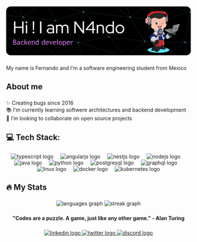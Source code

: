 
![Header](./assets/github-header-image-n4.png)

###

<p align="left">My name is Fernando and I'm a software engineering student from Mexico </p>

###

<h2 align="left">About me</h2>

###

<p align="left">✨ Creating bugs since 2016<br>📚 I'm currently learning softwere architectures and backend development<br>🎯 I’m looking to collaborate on open source projects</p>

###

<h2 align="left">💻 Tech Stack:</h2>

###

<div align="center">
  <img src="https://cdn.jsdelivr.net/gh/devicons/devicon/icons/typescript/typescript-original.svg" height="46" alt="typescript logo"  />
  <img width="11" />
  <img src="https://cdn.simpleicons.org/angular/DD0031" height="46" alt="angularjs logo"  />
  <img width="11" />
  <img src="https://cdn.jsdelivr.net/gh/devicons/devicon/icons/nestjs/nestjs-original.svg" height="46" alt="nestjs logo"  />
  <img width="11" />
  <img src="https://cdn.jsdelivr.net/gh/devicons/devicon/icons/nodejs/nodejs-original.svg" height="46" alt="nodejs logo"  />
  <img width="11" />
  <img src="https://cdn.jsdelivr.net/gh/devicons/devicon/icons/java/java-original.svg" height="46" alt="java logo"  />
  <img width="11" />
  <img src="https://cdn.jsdelivr.net/gh/devicons/devicon/icons/python/python-original.svg" height="46" alt="python logo"  />
  <img width="11" />
  <img src="https://cdn.jsdelivr.net/gh/devicons/devicon/icons/postgresql/postgresql-original.svg" height="40" alt="postgresql logo"  /> 
  <img width="11" />
  <img src="https://cdn.simpleicons.org/graphql" height="40" alt="graphql logo"  /> 
  <img width="11" />
  <img src="https://cdn.jsdelivr.net/gh/devicons/devicon/icons/linux/linux-original.svg" height="46" alt="linux logo"  />
  <img width="11" />
  <img src="https://cdn.simpleicons.org/docker/2496ED" height="40" alt="docker logo"  />
  <img width="11" />
  <img src="https://cdn.simpleicons.org/kubernetes/2496ED" height="40" alt="kubernetes logo"  />
</div>

###

<h2 align="left">🔥 My Stats </h2>

###

<div align="center">
  <img src="https://github-readme-stats.vercel.app/api/top-langs?username=n4ndomx&locale=en&hide_title=true&layout=compact&card_width=320&langs_count=7&theme=github_dark&hide_border=true&order=2" height="165" alt="languages graph"  />
  <img src="https://streak-stats.demolab.com?user=n4ndomx&locale=en&mode=weekly&theme=github_dark&hide_border=true&order=3" height="165" alt="streak graph"  />
</div>


###
###

<p align="center"> <strong> "Codes are a puzzle. A game, just like any other game." - Alan Turing </strong> </p>

###

<div align="center">
  <a href="https://www.linkedin.com/in/floresramirezcristianf/" target="_blank">
    <img src="https://img.shields.io/static/v1?message=LinkedIn&logo=linkedin&label=&color=0077B5&logoColor=white&labelColor=&style=for-the-badge" height="26" alt="linkedin logo"  />
  </a>
  <a href="https://twitter.com/n4ndomx" target="_blank">
    <img src="https://img.shields.io/static/v1?message=Twitter&logo=twitter&label=&color=1DA1F2&logoColor=white&labelColor=&style=for-the-badge" height="26" alt="twitter logo"  />
  </a>
  <a href="n4ndorz" target="_blank">
    <img src="https://img.shields.io/static/v1?message=n4ndorz&logo=discord&label=&color=7289DA&logoColor=white&labelColor=&style=for-the-badge" height="26" alt="discord logo"  />
  </a>
</div>

###
